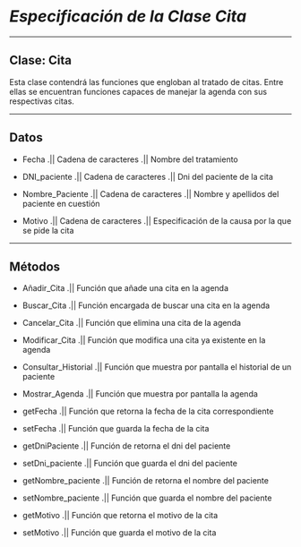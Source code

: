 
# ***Especificación de la Clase Cita***
---
Clase: Cita
---
Esta clase contendrá las funciones que engloban al tratado de citas. Entre ellas se encuentran funciones capaces de manejar la agenda con sus respectivas citas.

---
Datos
---
* Fecha                 .|| Cadena de caracteres .|| Nombre del tratamiento

* DNI_paciente          .|| Cadena de caracteres .|| Dni del paciente de la cita

* Nombre_Paciente       .|| Cadena de caracteres .|| Nombre y apellidos del paciente en cuestión

* Motivo                .|| Cadena de caracteres .|| Especificación de la causa por la que se pide la cita

---
Métodos
---
* Añadir_Cita           .|| Función que añade una cita en la agenda

* Buscar_Cita           .|| Función encargada de buscar una cita en la agenda

* Cancelar_Cita         .|| Función que elimina una cita de la agenda

* Modificar_Cita        .|| Función que modifica una cita ya existente en la agenda

* Consultar_Historial   .|| Función que muestra por pantalla el historial de un paciente

* Mostrar_Agenda        .|| Función que muestra por pantalla la agenda

* getFecha              .|| Función que retorna la fecha de la cita correspondiente

* setFecha              .|| Función que guarda la fecha  de la cita

* getDniPaciente        .|| Función de retorna el dni del paciente

* setDni_paciente       .|| Función que guarda el dni del paciente

* getNombre_paciente    .|| Función de retorna el nombre del paciente

* setNombre_paciente    .|| Función que guarda el nombre del paciente

* getMotivo             .|| Función que retorna el motivo de la cita

* setMotivo             .|| Función que guarda el motivo de la cita
